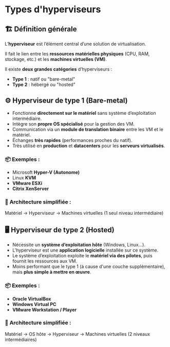 # Types d'hyperviseurs

## **🏗️ Définition générale**

L’**hyperviseur** est l’élément central d’une solution de virtualisation.

Il fait le lien entre les **ressources matérielles physiques** (CPU, RAM, stockage, etc.) et les **machines virtuelles (VM)**.

Il existe **deux grandes catégories** d’hyperviseurs :

- **Type 1** : natif ou "bare-metal"
- **Type 2** : hébergé ou "hosted"


## **⚙️ Hyperviseur de type 1 (Bare-metal)**

- Fonctionne **directement sur le matériel** sans système d’exploitation intermédiaire.
- Intègre son **propre OS spécialisé** pour la gestion des VM.
- Communication via un **module de translation binaire** entre les VM et le matériel.
- Échanges **très rapides** (performances proches du natif).
- Très utilisé en **production** et **datacenters** pour les **serveurs virtualisés**.



### 📦 **Exemples :**

- Microsoft **Hyper-V (Autonome)**
- Linux **KVM**
- **VMware ESXi**
- **Citrix XenServer**



### 🔁 **Architecture simplifiée :**
Matériel → Hyperviseur → Machines virtuelles (1 seul niveau intermédiaire)

## **🖥️ Hyperviseur de type 2 (Hosted)**

- Nécessite un **système d’exploitation hôte** (Windows, Linux…).
- L'hyperviseur est une **application logicielle** installée sur ce système.
- Le système d’exploitation exploite le **matériel via des pilotes**, puis fournit les ressources aux VM.
- Moins performant que le type 1 (à cause d'une couche supplémentaire), mais **plus simple à mettre en œuvre**.



### 📦 **Exemples :**

- **Oracle VirtualBox**
- **Windows Virtual PC**
- **VMware Workstation / Player**

### 🔁 **Architecture simplifiée :**
Matériel → OS hôte → Hyperviseur → Machines virtuelles (2 niveaux intermédiaires)


